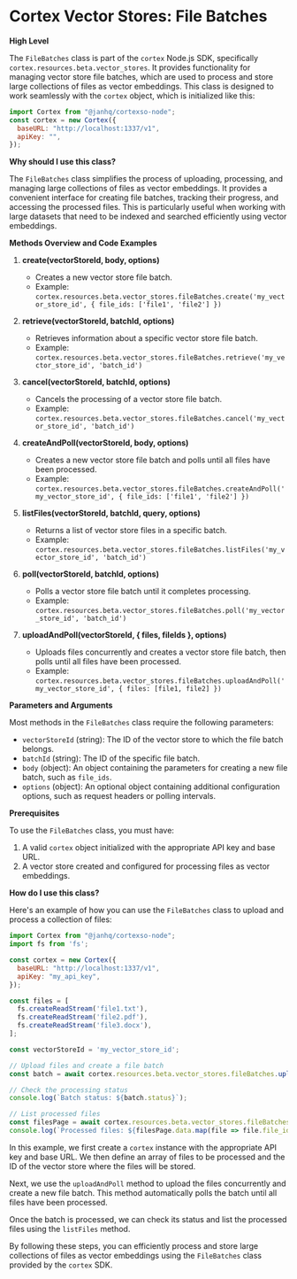 
  
  # **Cortex Vector Stores: File Batches**

**High Level**

The `FileBatches` class is part of the `cortex` Node.js SDK, specifically `cortex.resources.beta.vector_stores`. It provides functionality for managing vector store file batches, which are used to process and store large collections of files as vector embeddings. This class is designed to work seamlessly with the `cortex` object, which is initialized like this:

```javascript
import Cortex from "@janhq/cortexso-node";
const cortex = new Cortex({
  baseURL: "http://localhost:1337/v1",
  apiKey: "",
});
```

**Why should I use this class?**

The `FileBatches` class simplifies the process of uploading, processing, and managing large collections of files as vector embeddings. It provides a convenient interface for creating file batches, tracking their progress, and accessing the processed files. This is particularly useful when working with large datasets that need to be indexed and searched efficiently using vector embeddings.

**Methods Overview and Code Examples**

1. **create(vectorStoreId, body, options)**
   - Creates a new vector store file batch.
   - Example: `cortex.resources.beta.vector_stores.fileBatches.create('my_vector_store_id', { file_ids: ['file1', 'file2'] })`

2. **retrieve(vectorStoreId, batchId, options)**
   - Retrieves information about a specific vector store file batch.
   - Example: `cortex.resources.beta.vector_stores.fileBatches.retrieve('my_vector_store_id', 'batch_id')`

3. **cancel(vectorStoreId, batchId, options)**
   - Cancels the processing of a vector store file batch.
   - Example: `cortex.resources.beta.vector_stores.fileBatches.cancel('my_vector_store_id', 'batch_id')`

4. **createAndPoll(vectorStoreId, body, options)**
   - Creates a new vector store file batch and polls until all files have been processed.
   - Example: `cortex.resources.beta.vector_stores.fileBatches.createAndPoll('my_vector_store_id', { file_ids: ['file1', 'file2'] })`

5. **listFiles(vectorStoreId, batchId, query, options)**
   - Returns a list of vector store files in a specific batch.
   - Example: `cortex.resources.beta.vector_stores.fileBatches.listFiles('my_vector_store_id', 'batch_id')`

6. **poll(vectorStoreId, batchId, options)**
   - Polls a vector store file batch until it completes processing.
   - Example: `cortex.resources.beta.vector_stores.fileBatches.poll('my_vector_store_id', 'batch_id')`

7. **uploadAndPoll(vectorStoreId, { files, fileIds }, options)**
   - Uploads files concurrently and creates a vector store file batch, then polls until all files have been processed.
   - Example: `cortex.resources.beta.vector_stores.fileBatches.uploadAndPoll('my_vector_store_id', { files: [file1, file2] })`

**Parameters and Arguments**

Most methods in the `FileBatches` class require the following parameters:

- `vectorStoreId` (string): The ID of the vector store to which the file batch belongs.
- `batchId` (string): The ID of the specific file batch.
- `body` (object): An object containing the parameters for creating a new file batch, such as `file_ids`.
- `options` (object): An optional object containing additional configuration options, such as request headers or polling intervals.

**Prerequisites**

To use the `FileBatches` class, you must have:

1. A valid `cortex` object initialized with the appropriate API key and base URL.
2. A vector store created and configured for processing files as vector embeddings.

**How do I use this class?**

Here's an example of how you can use the `FileBatches` class to upload and process a collection of files:

```javascript
import Cortex from "@janhq/cortexso-node";
import fs from 'fs';

const cortex = new Cortex({
  baseURL: "http://localhost:1337/v1",
  apiKey: "my_api_key",
});

const files = [
  fs.createReadStream('file1.txt'),
  fs.createReadStream('file2.pdf'),
  fs.createReadStream('file3.docx'),
];

const vectorStoreId = 'my_vector_store_id';

// Upload files and create a file batch
const batch = await cortex.resources.beta.vector_stores.fileBatches.uploadAndPoll(vectorStoreId, { files });

// Check the processing status
console.log(`Batch status: ${batch.status}`);

// List processed files
const filesPage = await cortex.resources.beta.vector_stores.fileBatches.listFiles(vectorStoreId, batch.id);
console.log(`Processed files: ${filesPage.data.map(file => file.file_id)}`);
```

In this example, we first create a `cortex` instance with the appropriate API key and base URL. We then define an array of files to be processed and the ID of the vector store where the files will be stored.

Next, we use the `uploadAndPoll` method to upload the files concurrently and create a new file batch. This method automatically polls the batch until all files have been processed.

Once the batch is processed, we can check its status and list the processed files using the `listFiles` method.

By following these steps, you can efficiently process and store large collections of files as vector embeddings using the `FileBatches` class provided by the `cortex` SDK.
  
  